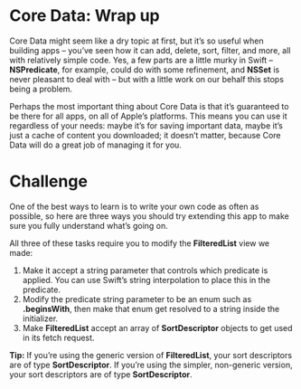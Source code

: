 # Core Data: Wrap up

Core Data might seem like a dry topic at first, but it’s so useful when building apps – you’ve seen how it can add, delete, sort, filter, and more, all with relatively simple code. Yes, a few parts are a little murky in Swift – **NSPredicate**, for example, could do with some refinement, and **NSSet** is never pleasant to deal with – but with a little work on our behalf this stops being a problem.

Perhaps the most important thing about Core Data is that it’s guaranteed to be there for all apps, on all of Apple’s platforms. This means you can use it regardless of your needs: maybe it’s for saving important data, maybe it’s just a cache of content you downloaded; it doesn’t matter, because Core Data will do a great job of managing it for you.

# Challenge

One of the best ways to learn is to write your own code as often as possible, so here are three ways you should try extending this app to make sure you fully understand what’s going on.

All three of these tasks require you to modify the **FilteredList** view we made:

1. Make it accept a string parameter that controls which predicate is applied. You can use Swift’s string interpolation to place this in the predicate.
2. Modify the predicate string parameter to be an enum such as **.beginsWith**, then make that enum get resolved to a string inside the initializer.
3. Make **FilteredList** accept an array of **SortDescriptor** objects to get used in its fetch request.

**Tip:** If you’re using the generic version of **FilteredList**, your sort descriptors are of type **SortDescriptor<T>**. If you’re using the simpler, non-generic version, your sort descriptors are of type **SortDescriptor<Singer>**.